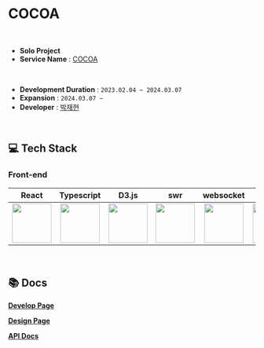 # COCOA

<br/>

- **Solo Project**
- **Service Name** : [COCOA](https://cocoa-sigma.vercel.app/)

<br/>

- **Development Duration** : `2023.02.04 ~ 2024.03.07`
- **Expansion** : `2024.03.07 ~`
- **Developer** : [박재현](https://github.com/eyo-25)

<br/>

## 💻 Tech Stack

### Front-end

|                                                            React                                                            |                                                         Typescript                                                          |                                                            D3.js                                                            |                                                             swr                                                             |                                                          websocket                                                          |                                                          tailwind                                                           |
| :-------------------------------------------------------------------------------------------------------------------------: | :-------------------------------------------------------------------------------------------------------------------------: | :-------------------------------------------------------------------------------------------------------------------------: | :-------------------------------------------------------------------------------------------------------------------------: | :-------------------------------------------------------------------------------------------------------------------------: | :-------------------------------------------------------------------------------------------------------------------------: |
| <img src="https://github.com/eyo-25/HIIP_APP/assets/105860766/5c6d8914-d776-4125-8e4e-94634caab004" width="80" height="80"> | <img src="https://github.com/eyo-25/HIIP_APP/assets/105860766/b1ed25de-1f4a-4860-adf7-1a418864a9b8" width="80" height="80"> | <img src="https://github.com/eyo-25/HIIP_APP/assets/105860766/066427d0-ab44-49f0-915d-123ac4338bb3" width="80" height="80"> | <img src="https://github.com/eyo-25/HIIP_APP/assets/105860766/a1a93e33-9c24-4a38-9805-f7b3b83c184b" width="80" height="80"> | <img src="https://github.com/eyo-25/HIIP_APP/assets/105860766/7f69f578-b88e-401b-852b-b4d23687b196" width="80" height="80"> | <img src="https://github.com/eyo-25/HIIP_APP/assets/105860766/7f69f578-b88e-401b-852b-b4d23687b196" width="80" height="80"> |

<br/>

## 📚️ Docs

**[Develop Page](https://holy-coal-8ee.notion.site/CO-COA-1e29a68a204d4332897cd90d66654a98?pvs=4)**

**[Design Page](https://www.figma.com/file/6jqrcBPx87Njrd6leCT77n/Cocoa?type=design&node-id=0%3A1&mode=design&t=fQ20mXPV7kj9EbDD-1)**

**[API Docs](https://min-api.cryptocompare.com/documentation)**
